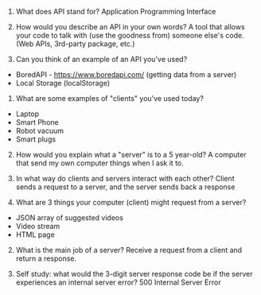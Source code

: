1) What does API stand for?
Application Programming Interface

2) How would you describe an API in your own words?
A tool that allows your code to talk with (use the goodness from)
someone else's code. (Web APIs, 3rd-party package, etc.)

3) Can you think of an example of an API you've used?
* BoredAPI - https://www.boredapi.com/ (getting data from a server)
* Local Storage (localStorage)


1) What are some examples of "clients" you've used today?
* Laptop
* Smart Phone
* Robot vacuum
* Smart plugs

2) How would you explain what a "server" is to a 5 year-old?
A computer that send my own computer things when I ask it to.

3) In what way do clients and servers interact with each other?
Client sends a request to a server, and the server sends back a response

1) What are 3 things your computer (client) might request from a server?
* JSON array of suggested videos
* Video stream
* HTML page

2) What is the main job of a server?
Receive a request from a client and return a response.

3) Self study: what would the 3-digit server response code 
be if the server experiences an internal server error?
500 Internal Server Error


